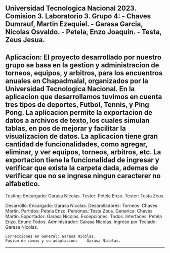 Universidad Tecnologica Nacional 2023.
Comision 3.
Laboratorio 3.
Grupo 4:
	- Chaves Dumrauf, Martin Ezequiel.
	- Garasa Garcia, Nicolas Osvaldo.
	- Petela, Enzo Joaquin.
	- Testa, Zeus Jesua.
-----------------------------------------------------------------------------------------------------------------------------------------------------------------------------------------
Aplicacion:
	El proyecto desarrollado por nuestro grupo se basa en la gestion y administracion de torneos, equipos, y arbitros, para
	los encuentros anuales en Chapadmalal, organizados por la Universidad Tecnologica Nacional.
	En la aplicacion que desarrollamos tuvimos en cuenta tres tipos de deportes, Futbol, Tennis, y Ping Pong.
	La aplicacion permite la exportacion de datos a archivos de texto, los cuales simulan tablas,
	en pos de mejorar y facilitar la visualizacion de datos.
	La aplicacion tiene gran cantidad de funcionalidades, como agregar, eliminar, y ver equipos, torneos, arbitros, etc.
 	La exportacion tiene la funcionalidad de ingresar y verificar que exista la carpeta dada, ademas de verificar que no
  	se ingrese ningun caracterer no alfabetico.
-----------------------------------------------------------------------------------------------------------------------------------------------------------------------------------------
Testing:
	Encargado: Garasa Nicolas.
 	Tester: Petela Enzo.
	Tester: Testa Zeus.

Desarrollo:
	Encargado: Garasa Nicolas.
 	Desarolladores:
		Torneos: Chaves Martin.
  		Partidos: Petela Enzo.
		Personas: Testa Zeus.
  		Generica: Chaves Martin.
		Exportador: Garasa Nicolas.
  		Excepciones: Todos.
		Interfaces: Petela Enzo.
  		Enum: Todos.
		Administrador: Garasa Nicolas.
  		Ingreso por Teclado: Garasa Nicolas.

	Correcciones en General: Garasa Nicolas.
 	Fusion de ramas y su adaptacion:	Garasa Nicolas.
-----------------------------------------------------------------------------------------------------------------------------------------------------------------------------------------

